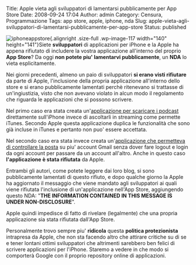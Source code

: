 Title: Apple vieta agli sviluppatori di lamentarsi pubblicamente per App Store
Date: 2008-09-24 17:04
Author: admin
Category: Censura, Programmazione
Tags: app store, apple, iphone, nda
Slug: apple-vieta-agli-sviluppatori-di-lamentarsi-pubblicamente-per-app-store
Status: published

![](http://www.andreagrandi.it/wp-content/uploads/2008/09/iphoneappstore.jpg "iphoneappstore"){.alignright
.size-full .wp-image-117 width="140" height="141"}Siete **sviluppatori**
di applicazioni per iPhone e la Apple ha appena rifiutato di includere
la vostra applicazione all'interno del proprio **App Store**? Da oggi
**non potete piu' lamentarvi pubblicamente**, un **NDA** lo vieta
esplicitamente.

Nei giorni precedenti, almeno un paio di sviluppatori **si erano visti
rifiutare** da parte di Apple, l'inclusione della propria applicazione
all'interno dello store e si erano pubblicamente lamentati perchè
ritenevano si trattasse di un'ingiustizia, visto che non avevano violato
in alcun modo il regolamento che riguarda le applicazioni che si possono
scrivere.

Nel primo caso era stata creata un'[applicazione per scaricare i
podcast](http://almerica.blogspot.com/2008/09/podcaster-rejeceted-because-it.html)
direttamente sull'iPhone invece di ascoltarli in streaming come permette
iTunes. Secondo Apple questa applicazione duplica le funzionalità che
sono già incluse in iTunes e pertanto non puo' essere accettata.

Nel secondo caso era stata invece creata un'[applicazione che permetteva
di controllare la
posta](http://angelo.dinardi.name/2008/09/20/mailwrangler-and-the-apple-app-store/)
su piu' account Gmail senza dover fare logout e login da ogni account
per passare da un account all'altro. Anche in questo caso
**l'applicazione è stata rifiutata** da Apple.

Entrambi gli autori, come potete leggere dai loro blog, si sono
pubblicamente lamentati di questo rifiuto, e dopo qualche giorno la
Apple ha aggiornato il messaggio che viene mandato agli sviluppatori ai
quali viene rifiutata l'inclusione di un'applicazione nell'App Store,
aggiungendo questo NDA: "**THE INFORMATION CONTAINED IN THIS MESSAGE IS
UNDER NON-DISCLOSURE**".

Apple quindi impedisce di fatto di rivelare (legalmente) che una propria
applicazione sia stata rifiutata dall'App Store.

Personalmente trovo sempre piu' **ridicola** questa **politica
protezionista** intrapresa da Apple, che non sta facendo altro che
attirare critiche su di se e tener lontani ottimi sviluppatori che
altrimenti sarebbero ben felici di scrivere applicazioni per l'iPhone.
Staremo a vedere in che modo si comporterà Google con il proprio
repository online di applicazioni.
